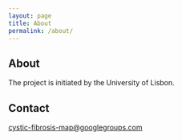 ```yaml
---
layout: page
title: About
permalink: /about/
---
```


## About

The project is initiated by the University of Lisbon.

## Contact

[cystic-fibrosis-map@googlegroups.com](cystic-fibrosis-map@googlegroups.com)
